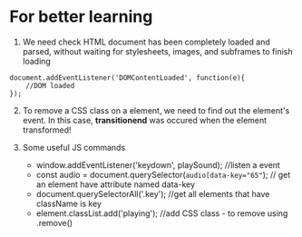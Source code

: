 # For better learning

1. We need check HTML document has been completely loaded and parsed, without waiting for stylesheets, images, and subframes to finish loading
```
document.addEventListener('DOMContentLoaded', function(e){
    //DOM loaded
});
```

2. To remove a CSS class on a element, we need to find out the element's event. In this case, **transitionend** was occured when the element transformed!

3. Some useful JS commands

    *  window.addEventListener('keydown', playSound); //listen a event
    *  const audio = document.querySelector(`audio[data-key="65"`); // get an element have attribute named data-key
    *  document.querySelectorAll('.key');    //get all elements that have className is key
    *  element.classList.add('playing');    //add CSS class - to remove using .remove()